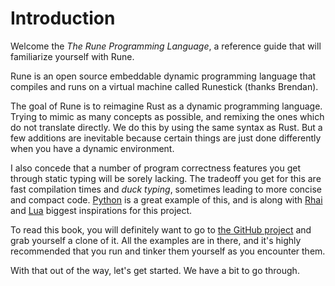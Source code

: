 # Introduction

Welcome the *The Rune Programming Language*, a reference guide that will
familiarize yourself with Rune.

Rune is an open source embeddable dynamic programming language that compiles and
runs on a virtual machine called Runestick (thanks Brendan).

The goal of Rune is to reimagine Rust as a dynamic programming language. Trying
to mimic as many concepts as possible, and remixing the ones which do not
translate directly. We do this by using the same syntax as Rust. But a few
additions are inevitable because certain things are just done differently when
you have a dynamic environment.

I also concede that a number of program correctness features you get through
static typing will be sorely lacking. The tradeoff you get for this are fast
compilation times and *duck typing*, sometimes leading to more concise and
compact code. [Python] is a great example of this, and is along with [Rhai] and
[Lua] biggest inspirations for this project.

To read this book, you will definitely want to go to [the GitHub project] and
grab yourself a clone of it. All the examples are in there, and it's highly
recommended that you run and tinker them yourself as you encounter them.

[Python]: https://python.org
[Rhai]: https://github.com/jonathandturner/rhai
[Lua]: http://www.lua.org/
[the GitHub project]: https://github.com/rune-rs/rune/

With that out of the way, let's get started. We have a bit to go through.
